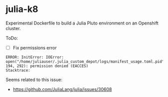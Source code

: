 # julia-k8

Experimental Dockerfile to build a Julia Pluto environment on an Openshift cluster.

ToDo:

- [ ] Fix permissions error

```
ERROR: InitError: IOError: open("/home/juliauser/.julia_custom_depot/logs/manifest_usage.toml.pid", 194, 292): permission denied (EACCES)
Stacktrace:
```
Seems related to this issue:
- <https://github.com/JuliaLang/julia/issues/30608>
